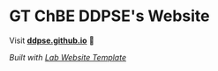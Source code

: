 
# GT ChBE DDPSE's Website

Visit **[ddpse.github.io](https://ddpse.github.io)** 🚀

_Built with [Lab Website Template](https://greene-lab.gitbook.io/lab-website-template-docs)_

